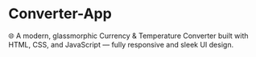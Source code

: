 # Converter-App
🌐 A modern, glassmorphic Currency &amp; Temperature Converter built with HTML, CSS, and JavaScript — fully responsive and sleek UI design.
